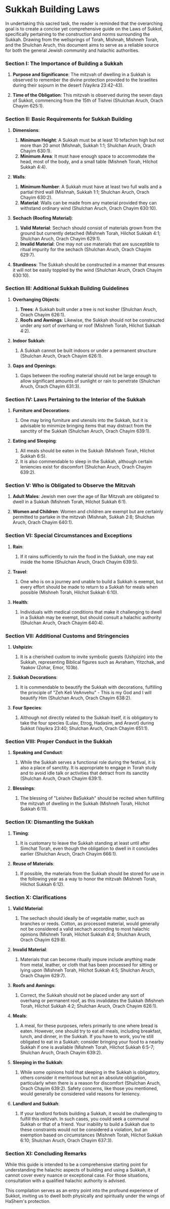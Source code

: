 # Sukkah Building Laws
In undertaking this sacred task, the reader is reminded that the overarching goal is to create a concise yet comprehensive guide on the Laws of Sukkot, specifically pertaining to the construction and norms surrounding the Sukkah. Drawing from the wellsprings of Torah, Mishnah, Mishneh Torah, and the Shulchan Aruch, this document aims to serve as a reliable source for both the general Jewish community and halachic authorities. 

### Section I: The Importance of Building a Sukkah 

1. **Purpose and Significance**: The mitzvah of dwelling in a Sukkah is observed to remember the divine protection provided to the Israelites during their sojourn in the desert (Vayikra 23:42-43).
  
2. **Time of the Obligation**: This mitzvah is observed during the seven days of Sukkot, commencing from the 15th of Tishrei (Shulchan Aruch, Orach Chayim 625:1).

### Section II: Basic Requirements for Sukkah Building

1. **Dimensions**: 
    1. **Minimum Height**: A Sukkah must be at least 10 tefachim high but not more than 20 amot (Mishnah, Sukkah 1:1; Shulchan Aruch, Orach Chayim 630:1).
    2. **Minimum Area**: It must have enough space to accommodate the head, most of the body, and a small table (Mishneh Torah, Hilchot Sukkah 4:4).
  
2. **Walls**: 
    1. **Minimum Number**: A Sukkah must have at least two full walls and a partial third wall (Mishnah, Sukkah 1:1; Shulchan Aruch, Orach Chayim 630:2).
    2. **Material**: Walls can be made from any material provided they can withstand ordinary wind (Shulchan Aruch, Orach Chayim 630:10).
  
3. **Sechach (Roofing Material)**: 
    1. **Valid Material**: Sechach should consist of materials grown from the ground but currently detached (Mishneh Torah, Hilchot Sukkah 4:1; Shulchan Aruch, Orach Chayim 629:1).
    2. **Invalid Material**: One may not use materials that are susceptible to ritual impurity for the sechach (Shulchan Aruch, Orach Chayim 629:7).
  
4. **Sturdiness**: The Sukkah should be constructed in a manner that ensures it will not be easily toppled by the wind (Shulchan Aruch, Orach Chayim 630:10).

### Section III: Additional Sukkah Building Guidelines

1. **Overhanging Objects**:
    1. **Trees**: A Sukkah built under a tree is not kosher (Shulchan Aruch, Orach Chayim 626:1).
    2. **Roofs and Awnings**: Likewise, the Sukkah should not be constructed under any sort of overhang or roof (Mishneh Torah, Hilchot Sukkah 4:2).

2. **Indoor Sukkah**:
    1. A Sukkah cannot be built indoors or under a permanent structure (Shulchan Aruch, Orach Chayim 626:1).

3. **Gaps and Openings**:
    1. Gaps between the roofing material should not be large enough to allow significant amounts of sunlight or rain to penetrate (Shulchan Aruch, Orach Chayim 631:3).

### Section IV: Laws Pertaining to the Interior of the Sukkah

1. **Furniture and Decorations**:
    1. One may bring furniture and utensils into the Sukkah, but it is advisable to minimize bringing items that may distract from the sanctity of the Sukkah (Shulchan Aruch, Orach Chayim 639:1).

2. **Eating and Sleeping**:
    1. All meals should be eaten in the Sukkah (Mishneh Torah, Hilchot Sukkah 6:5).
    2. It is also commendable to sleep in the Sukkah, although certain leniencies exist for discomfort (Shulchan Aruch, Orach Chayim 639:2).

### Section V: Who is Obligated to Observe the Mitzvah

1. **Adult Males**: Jewish men over the age of Bar Mitzvah are obligated to dwell in a Sukkah (Mishneh Torah, Hilchot Sukkah 6:1).
  
2. **Women and Children**: Women and children are exempt but are certainly permitted to partake in the mitzvah (Mishnah, Sukkah 2:8; Shulchan Aruch, Orach Chayim 640:1).

### Section VI: Special Circumstances and Exceptions

1. **Rain**: 
    1. If it rains sufficiently to ruin the food in the Sukkah, one may eat inside the home (Shulchan Aruch, Orach Chayim 639:5).
    
2. **Travel**: 
    1. One who is on a journey and unable to build a Sukkah is exempt, but every effort should be made to return to a Sukkah for meals when possible (Mishneh Torah, Hilchot Sukkah 6:10).

3. **Health**: 
    1. Individuals with medical conditions that make it challenging to dwell in a Sukkah may be exempt, but should consult a halachic authority (Shulchan Aruch, Orach Chayim 640:4).

### Section VII: Additional Customs and Stringencies

1. **Ushpizin**: 
    1. It is a cherished custom to invite symbolic guests (Ushpizin) into the Sukkah, representing Biblical figures such as Avraham, Yitzchak, and Yaakov (Zohar, Emor, 103b).

2. **Sukkah Decorations**: 
    1. It is commendable to beautify the Sukkah with decorations, fulfilling the principle of "Zeh Keli VeAnvehu" - This is my God and I will beautify Him (Shulchan Aruch, Orach Chayim 638:2).

3. **Four Species**: 
    1. Although not directly related to the Sukkah itself, it is obligatory to take the four species (Lulav, Etrog, Hadasim, and Aravot) during Sukkot (Vayikra 23:40; Shulchan Aruch, Orach Chayim 651:1).

### Section VIII: Proper Conduct in the Sukkah

1. **Speaking and Conduct**:
    1. While the Sukkah serves a functional role during the festival, it is also a place of sanctity. It is appropriate to engage in Torah study and to avoid idle talk or activities that detract from its sanctity (Shulchan Aruch, Orach Chayim 639:1).

2. **Blessings**:
    1. The blessing of "Leishev BaSukkah" should be recited when fulfilling the mitzvah of dwelling in the Sukkah (Mishneh Torah, Hilchot Sukkah 6:11).

### Section IX: Dismantling the Sukkah

1. **Timing**:
    1. It is customary to leave the Sukkah standing at least until after Simchat Torah, even though the obligation to dwell in it concludes earlier (Shulchan Aruch, Orach Chayim 666:1).

2. **Reuse of Materials**:
    1. If possible, the materials from the Sukkah should be stored for use in the following year as a way to honor the mitzvah (Mishneh Torah, Hilchot Sukkah 6:12).

### Section X: Clarifications

1. **Valid Material**: 
    1. The sechach should ideally be of vegetable matter, such as branches or reeds. Cotton, as processed material, would generally not be considered a valid sechach according to most halachic opinions (Mishneh Torah, Hilchot Sukkah 4:4; Shulchan Aruch, Orach Chayim 629:8).

2. **Invalid Material**: 
    1. Materials that can become ritually impure include anything made from metal, leather, or cloth that has been processed for sitting or lying upon (Mishneh Torah, Hilchot Sukkah 4:5; Shulchan Aruch, Orach Chayim 629:7).

3. **Roofs and Awnings**: 
    1. Correct, the Sukkah should not be placed under any sort of overhang or permanent roof, as this invalidates the Sukkah (Mishneh Torah, Hilchot Sukkah 4:2; Shulchan Aruch, Orach Chayim 626:1).

4. **Meals**: 
    1. A meal, for these purposes, refers primarily to one where bread is eaten. However, one should try to eat all meals, including breakfast, lunch, and dinner, in the Sukkah. If you have to work, you're still obligated to eat in a Sukkah; consider bringing your food to a nearby Sukkah if one is available (Mishneh Torah, Hilchot Sukkah 6:5-7; Shulchan Aruch, Orach Chayim 639:2).

5. **Sleeping in the Sukkah**: 
    1. While some opinions hold that sleeping in the Sukkah is obligatory, others consider it meritorious but not an absolute obligation, particularly when there is a reason for discomfort (Shulchan Aruch, Orach Chayim 639:2). Safety concerns, like those you mentioned, would generally be considered valid reasons for leniency.

6. **Landlord and Sukkah**: 
    1. If your landlord forbids building a Sukkah, it would be challenging to fulfill this mitzvah. In such cases, you could seek a communal Sukkah or that of a friend. Your inability to build a Sukkah due to these constraints would not be considered a violation, but an exemption based on circumstances (Mishneh Torah, Hilchot Sukkah 6:10; Shulchan Aruch, Orach Chayim 637:3).

### Section XI: Concluding Remarks

While this guide is intended to be a comprehensive starting point for understanding the halachic aspects of building and using a Sukkah, it cannot cover every nuance or exceptional case. For those situations, consultation with a qualified halachic authority is advised.

This compilation serves as an entry point into the profound experience of Sukkot, inviting us to dwell both physically and spiritually under the wings of HaShem's protection.
